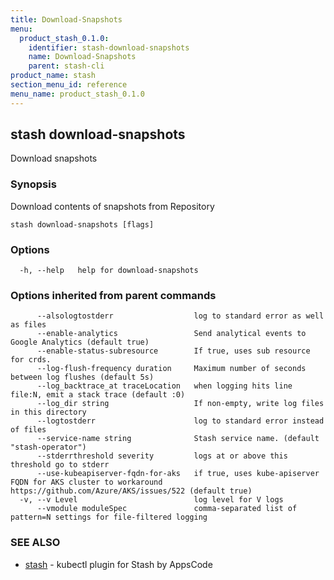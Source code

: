 ```yaml
---
title: Download-Snapshots
menu:
  product_stash_0.1.0:
    identifier: stash-download-snapshots
    name: Download-Snapshots
    parent: stash-cli
product_name: stash
section_menu_id: reference
menu_name: product_stash_0.1.0
---
```

## stash download-snapshots

Download snapshots

### Synopsis

Download contents of snapshots from Repository

```
stash download-snapshots [flags]
```

### Options

```
  -h, --help   help for download-snapshots
```

### Options inherited from parent commands

```
      --alsologtostderr                  log to standard error as well as files
      --enable-analytics                 Send analytical events to Google Analytics (default true)
      --enable-status-subresource        If true, uses sub resource for crds.
      --log-flush-frequency duration     Maximum number of seconds between log flushes (default 5s)
      --log_backtrace_at traceLocation   when logging hits line file:N, emit a stack trace (default :0)
      --log_dir string                   If non-empty, write log files in this directory
      --logtostderr                      log to standard error instead of files
      --service-name string              Stash service name. (default "stash-operator")
      --stderrthreshold severity         logs at or above this threshold go to stderr
      --use-kubeapiserver-fqdn-for-aks   if true, uses kube-apiserver FQDN for AKS cluster to workaround https://github.com/Azure/AKS/issues/522 (default true)
  -v, --v Level                          log level for V logs
      --vmodule moduleSpec               comma-separated list of pattern=N settings for file-filtered logging
```

### SEE ALSO

* [stash](/docs/reference/stash/stash.md)	 - kubectl plugin for Stash by AppsCode

